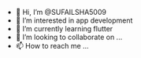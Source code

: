 - 👋 Hi, I’m @SUFAILSHA5009
- 👀 I’m interested in app development
- 🌱 I’m currently learning flutter
- 💞️ I’m looking to collaborate on ...
- 📫 How to reach me ...

<!---
SUFAILSHA5009/SUFAILSHA5009 is a ✨ special ✨ repository because its `README.md` (this file) appears on your GitHub profile.
You can click the Preview link to take a look at your changes.
--->
